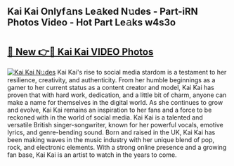 ## Kai Kai Onlyf𝚊ns Le𝚊ked N𝚞des - Part-iRN Photos Video - Hot Part Le𝚊ks w4s3o

# <h2><a href="http://ab5939.deff.icu/?id=Kai+Kai">🔗 New 👉🔴 Kai Kai VIDEO Photos</a></h2>

[![Kai Kai N𝚞des](https://i.imgur.com/rIISA9y.gif)](http://ab5939.deff.icu/?id=Kai+Kai)
Kai Kai's rise to social media stardom is a testament to her resilience, creativity, and authenticity. From her humble beginnings as a gamer to her current status as a content creator and model, Kai Kai has proven that with hard work, dedication, and a little bit of charm, anyone can make a name for themselves in the digital world. As she continues to grow and evolve, Kai Kai remains an inspiration to her fans and a force to be reckoned with in the world of social media. Kai Kai is a talented and versatile British singer-songwriter, known for her powerful vocals, emotive lyrics, and genre-bending sound. Born and raised in the UK, Kai Kai has been making waves in the music industry with her unique blend of pop, rock, and electronic elements. With a strong online presence and a growing fan base, Kai Kai is an artist to watch in the years to come.
